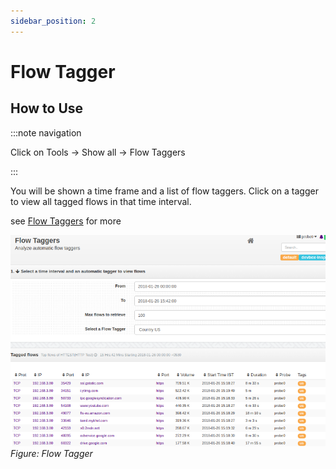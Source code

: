 ```yaml
---
sidebar_position: 2
---
```


# Flow Tagger

## How to Use

:::note navigation

Click on Tools -\> Show all -\> Flow Taggers

:::

You will be shown a time frame and a list of flow taggers. Click on a
tagger to view all tagged flows in that time interval.

see [Flow Taggers](/docs/ug/tools/flow_tagger) for more

![](images/output/flow_taggers.png)  
*Figure: Flow Tagger*
